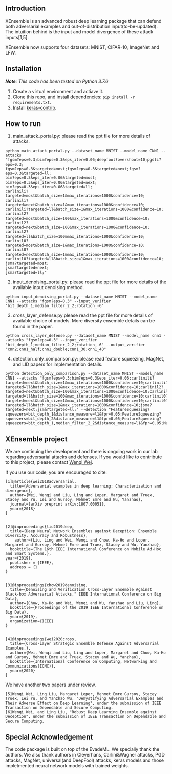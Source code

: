 ## Introduction
XEnsemble is an advanced robust deep learning package that can defend both adversarial examples and out-of-distribution input(to-be-updated). The intuition behind is the input and model divergence of these attack inputs[1,5]. 

<!--
The code package has the following portals:
1. The attack portal(main_attack_portal.py): generate and save adversarial examples.
2. The input denoising robust prediction portal(input_denoising_portal.py): given an input, generate multiple denoised variants and feed them to the target model for prediction.
3. The input-model cross-layer defense portal(cross_layer_defense.py): given an input, generate multiple denoised variants and feed them to multiple diverse models for prediction.(detailed generation of diverse models can be found in [2,4]). We also compare our performance with four adversarial defenses: adversarial training, defensive distillation, input transformation ensemble as provided in the paper.
4. Comparison portal with detection-only adversarial defenses(detection_only_comparison.py): generate defense results of Feature Squeezing, MagNet, and LID. 
-->

XEnsemble now supports four datasets: MNIST, CIFAR-10, ImageNet and LFW.

## Installation
***Note**: This code has been tested on Python 3.7.6*
1. Create a virtual environment and actiave it.
2. Clone this repo, and install dependencies: `pip install -r requirements.txt`.
3. Install [keras-contrib](https://github.com/keras-team/keras-contrib#install-keras_contrib-for-keras-teamkeras).

## How to run 
1. main_attack_portal.py: please read the ppt file for more details of attacks.

```
python main_attack_portal.py --dataset_name MNIST --model_name CNN1 --attacks
"fgsm?eps=0.3;bim?eps=0.3&eps_iter=0.06;deepfool?overshoot=10;pgdli?eps=0.3;
fgsm?eps=0.3&targeted=most;fgsm?eps=0.3&targeted=next;fgsm?eps=0.3&targeted=ll;
bim?eps=0.3&eps_iter=0.06&targeted=most;
bim?eps=0.3&eps_iter=0.06&targeted=next;
bim?eps=0.3&eps_iter=0.06&targeted=ll;
carlinili?targeted=most&batch_size=1&max_iterations=1000&confidence=10;
carlinili?targeted=next&batch_size=1&max_iterations=1000&confidence=10;
carlinili?targeted=ll&batch_size=1&max_iterations=1000&confidence=10;
carlinil2?targeted=most&batch_size=100&max_iterations=1000&confidence=10;
carlinil2?targeted=next&batch_size=100&max_iterations=1000&confidence=10;
carlinil2?targeted=ll&batch_size=100&max_iterations=1000&confidence=10;
carlinil0?targeted=most&batch_size=1&max_iterations=1000&confidence=10;
carlinil0?targeted=next&batch_size=1&max_iterations=1000&confidence=10;
carlinil0?targeted=ll&batch_size=1&max_iterations=1000&confidence=10;
jsma?targeted=most;
jsma?targeted=next;
jsma?targeted=ll;"
```
2. input_denoising_portal.py: please read the ppt file for more details of the available input denoising method.
```
python input_denoising_portal.py --dataset_name MNIST --model_name CNN1 --attacks "fgsm?eps=0.3" --input_verifier "bit_depth_1;median_filter_2_2;rotation_-6"
```
3. cross_layer_defense.py:please read the ppt file for more details of available choice of models. More diversity ensemble details can be found in the paper.
```
python cross_layer_defense.py --dataset_name MNIST --model_name cnn1 --attacks "fgsm?eps=0.3" --input_verifier "bit_depth_1;median_filter_2_2;rotation_-6" --output_verifier "cnn2;cnn1_half;cnn1_double;cnn1_30;cnn1_40"
```

4. detection_only_comparison.py: please read feature squeezing, MagNet, and LID papers for implementation details.
```
python detection_only_comparison.py --dataset_name MNIST --model_name CNN1 --attacks "fgsm?eps=0.3;bim?eps=0.3&eps_iter=0.06;carlinili?targeted=next&batch_size=1&max_iterations=1000&confidence=10;carlinili?targeted=ll&batch_size=1&max_iterations=1000&confidence=10;carlinil2?targeted=next&batch_size=100&max_iterations=1000&confidence=10;carlinil2?targeted=ll&batch_size=100&max_iterations=1000&confidence=10;carlinil0?targeted=next&batch_size=1&max_iterations=1000&confidence=10;carlinil0?targeted=ll&batch_size=1&max_iterations=1000&confidence=10;jsma?targeted=next;jsma?targeted=ll;" --detection "FeatureSqueezing?squeezers=bit_depth_1&distance_measure=l1&fpr=0.05;FeatureSqueezing?squeezers=bit_depth_2&distance_measure=l1&fpr=0.05;FeatureSqueezing?squeezers=bit_depth_1,median_filter_2_2&distance_measure=l1&fpr=0.05;MagNet"
```
                 

## XEnsemble project
We are continuing the development and there is ongoing work in our lab regarding adversarial attacks and defenses. If you would like to contribute to this project, please contact [Wenqi Wei](https://www.cc.gatech.edu/~wwei66/). 

If you use our code, you are encouraged to cite:
```
[1]@article{wei2018adversarial,
  title={Adversarial examples in deep learning: Characterization and divergence},
  author={Wei, Wenqi and Liu, Ling and Loper, Margaret and Truex, Stacey and Yu, Lei and Gursoy, Mehmet Emre and Wu, Yanzhao},
  journal={arXiv preprint arXiv:1807.00051},
  year={2018}
}


[2]@inproceedings{liu2019deep,
  title={Deep Neural Network Ensembles against Deception: Ensemble Diversity, Accuracy and Robustness},
    author={Liu, Ling and Wei, Wenqi and Chow, Ka-Ho and Loper, Margaret and Gursoy, Mehmet Emre and Truex, Stacey and Wu, Yanzhao},
  booktitle={The 16th IEEE International Conference on Mobile Ad-Hoc and Smart Systems.},
year={2019},
  publisher = {IEEE},
  address = {}
}


[3]@inproceedings{chow2019denoising,
  title={Denoising and Verification Cross-Layer Ensemble Against Black-box Adversarial Attacks," IEEE International Conference on Big Data},
  author={Chow, Ka-Ho and Wei, Wenqi and Wu, Yanzhao and Liu, Ling},
  booktitle={Proceedings of the 2019 IEEE International Conference on Big Data},
  year={2019},
  organization={IEEE}
}


[4]@inproceedings{wei2020cross,
  title={Cross-Layer Strategic Ensemble Defense Against Adversarial Examples.},
  author={Wei, Wenqi and Liu, Ling and Loper, Margaret and Chow, Ka-Ho and Gursoy, Mehmet Emre and Truex, Stacey and Wu, Yanzhao},
  booktitle={International Conference on Computing, Networking and Communications(ICNC)},
  year={2020}
}
```

We have another two papers under review.

```
[5]Wenqi Wei, Ling Liu, Margaret Loper, Mehmet Emre Gursoy, Stacey Truex, Lei Yu, and Yanzhao Wu, "Demystifying Adversarial Examples and Their Adverse Effect on Deep Learning", under the submission of IEEE Transaction on Dependable and Secure Computing.
[6]Wenqi Wei, and Ling Liu, "Robust Deep Learning Ensemble against Deception", under the submission of IEEE Transaction on Dependable and Secure Computing.
```

## Special Acknowledgement
The code package is built on top of the EvadeML. We specially thank the authors. We also thank authors in Cleverhans, Carlini&Wagner attacks, PGD attacks, MagNet, universal(and DeepFool) attacks, keras models and those impletmented neural network models with trained weights.
